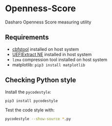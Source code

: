 # Openness-Score

Dasharo Openness Score measuring utility

## Requirements

- [cbfstool](https://github.com/coreboot/coreboot/tree/master/util/cbfstool)
  installed on host system
- [UEFIExtract NE](https://github.com/LongSoft/UEFITool) installed in host
  system
- `lzma` compression tool installed on host system
- matplotlib: `pip3 install matplotlib`

## Checking Python style

Install the `pycodestyle`:

```bash
pip3 install pycodestyle
```

Test the code style with:

```bash
pycodestyle --show-source *.py
```
